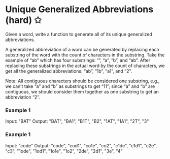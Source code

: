 # Unique Generalized Abbreviations (hard) ✩

Given a word, write a function to generate all of its unique generalized abbreviations.

A generalized abbreviation of a word can be generated by replacing each substring of the 
word with the count of characters in the substring. 
Take the example of “ab” which has four substrings: “”, “a”, “b”, and “ab”. 
After replacing these substrings in the actual word by the count of characters, 
we get all the generalized abbreviations: “ab”, “1b”, “a1”, and “2”.

Note: All contiguous characters should be considered one substring, 
e.g., we can’t take “a” and “b” as substrings to get “11”; since “a” and “b” are contiguous, 
we should consider them together as one substring to get an abbreviation “2”.

### Example 1
Input: "BAT"
Output: "BAT", "BA1", "B1T", "B2", "1AT", "1A1", "2T", "3"

### Example 1
Input: "code"
Output: "code", "cod1", "co1e", "co2", "c1de", "c1d1", "c2e", "c3", "1ode", "1od1", "1o1e", "1o2", 
"2de", "2d1", "3e", "4"